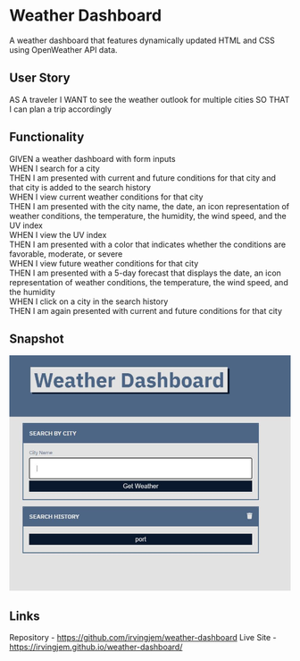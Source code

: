 # Weather Dashboard

A weather dashboard that features dynamically updated HTML and CSS using OpenWeather API data.

## User Story
AS A traveler I WANT to see the weather outlook for multiple cities
SO THAT I can plan a trip accordingly

## Functionality
GIVEN a weather dashboard with form inputs <br>
WHEN I search for a city <br>
THEN I am presented with current and future conditions for that city and that city is added to the search history <br>
WHEN I view current weather conditions for that city <br>
THEN I am presented with the city name, the date, an icon representation of weather conditions, the temperature, the humidity, the wind speed, and the UV index <br>
WHEN I view the UV index <br>
THEN I am presented with a color that indicates whether the conditions are favorable, moderate, or severe <br>
WHEN I view future weather conditions for that city <br>
THEN I am presented with a 5-day forecast that displays the date, an icon representation of weather conditions, the temperature, the wind speed, and the humidity <br>
WHEN I click on a city in the search history <br>
THEN I am again presented with current and future conditions for that city

## Snapshot
![applications snapshot](/assets/images/weather-snap.JPG)

## Links
Repository - https://github.com/irvingjem/weather-dashboard
Live Site - https://irvingjem.github.io/weather-dashboard/